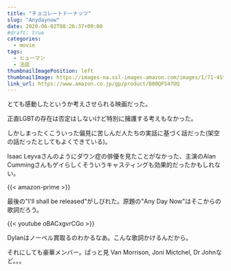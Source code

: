 ```yaml
---
title: "チョコレートドーナッツ"
slug: "Anydaynow"
date: 2020-06-02T08:26:37+09:00
#draft: true
categories:
  - movie
tags:
  - ヒューマン
  - 法廷
thumbnailImagePosition: left
thumbnailImage: https://images-na.ssl-images-amazon.com/images/I/71-4SteEpqL._SX600_.jpg
link_url: https://www.amazon.co.jp/gp/product/B00QFS47OQ
---
```

とても感動したというか考えさせられる映画だった。
<!--more-->
正直LGBTの存在は否定はしないけど特別に擁護する考えもなかった。

しかしまったくこういった偏見に苦しんだ人たちの実話に基づく話だった(架空の話だったとしてもよくできている)。

Isaac Leyvaさんのようにダウン症の俳優を見たことがなかった、主演のAlan Cummingさんもゲイらしくそういうキャスティングも効果的だったかもしれない。

{{< amazon-prime >}}

最後の"I'll shall be released"がしびれた。原題の"Any Day Now"はそこからの歌詞だろう。

{{< youtube oBACxgvrCGo >}}

Dylanはノーベル賞取るのわかるなあ。こんな歌詞かけるんだから。

それにしても豪華メンバー。ぱっと見 Van Morrison, Joni Mictchel, Dr Johnなど。。。
